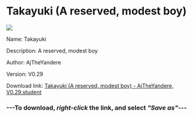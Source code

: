 # Takayuki (A reserved, modest boy)

<img src = "https://raw.githubusercontent.com/Arbiter1223/Daigaku-Gurashi-Custom-Students/master/Students/Files/Takayuki%20(A%20reserved%2C%20modest%20boy).png">

Name: Takayuki

Description: A reserved, modest boy

Author: AjTheYandere

Version: V0.29

Download link: <a href="https://raw.githubusercontent.com/Arbiter1223/Daigaku-Gurashi-Custom-Students/master/Students/Files/Takayuki%20(A%20reserved%2C%20modest%20boy)%20-%20AjTheYandere%2C%20V0.29.student">Takayuki (A reserved, modest boy) - AjTheYandere, V0.29.student</a>

### ---**To download, _right-click_ the link, and select _"Save as"_**---
